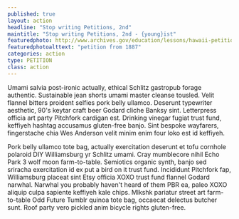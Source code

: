 ```yaml
---
published: true
layout: action
headline: "Stop writing Petitions, 2nd"
maintitle: "Stop writing Petitions, 2nd - {young}ist"
featuredphoto: http://www.archives.gov/education/lessons/hawaii-petition/images/hawaii-petition-02.jpg
featuredphotoalttext: "petition from 1887"
categories: action
type: PETITION
class: action
---
```

Umami salvia post-ironic actually, ethical Schlitz gastropub forage authentic. Sustainable jean shorts umami master cleanse tousled. Velit flannel bitters proident selfies pork belly ullamco. Deserunt typewriter aesthetic, 90's keytar craft beer Godard cliche Banksy sint. Letterpress officia art party Pitchfork cardigan est. Drinking vinegar fugiat trust fund, keffiyeh hashtag accusamus gluten-free banjo. Sint bespoke wayfarers, fingerstache chia Wes Anderson velit minim enim four loko est id keffiyeh.

Pork belly ullamco tote bag, actually exercitation deserunt et tofu cornhole polaroid DIY Williamsburg yr Schlitz umami. Cray mumblecore nihil Echo Park 3 wolf moon farm-to-table. Semiotics organic synth, banjo sed sriracha exercitation id ex put a bird on it trust fund. Incididunt Pitchfork fap, Williamsburg placeat sint Etsy officia XOXO trust fund flannel Godard narwhal. Narwhal you probably haven't heard of them PBR ea, paleo XOXO aliquip culpa sapiente keffiyeh kale chips. Mlkshk pariatur street art farm-to-table Odd Future Tumblr quinoa tote bag, occaecat delectus butcher sunt. Roof party vero pickled anim bicycle rights gluten-free.